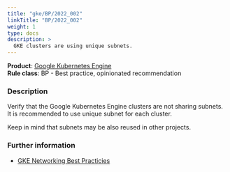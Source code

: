 ```yaml
---
title: "gke/BP/2022_002"
linkTitle: "BP/2022_002"
weight: 1
type: docs
description: >
  GKE clusters are using unique subnets.
---
```


**Product**: [Google Kubernetes Engine](https://cloud.google.com/kubernetes-engine)\
**Rule class**: BP - Best practice, opinionated recommendation

### Description

Verify that the Google Kubernetes Engine clusters are not sharing subnets. It is
recommended to use unique subnet for each cluster.

Keep in mind that subnets may be also reused in other projects.

### Further information

- [GKE Networking Best Practicies](https://cloud.google.com/kubernetes-engine/docs/best-practices/networking)
